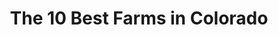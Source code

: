 ---
layout: ampstory
title: The 10 Best Farms in Colorado
cover:
   title: The 10 Best Farms in Colorado
   subtitle: Open Directory Project
   background: ../assets/images/farms/cover.jpg

pages: 
 - layout: thirds
   top: <h1>#1 Miller Farms</h1>
   bottom: "<p>Miller farms is a wonderful place, and dear to my heart.</p>"
   background: ../assets/images/farms/A.jpg
   backgroundblur: true   
 - layout: thirds
   top: <h1>#2 Milberger Farms.</h1>
   bottom: "<p>Great food and Service. Staff is Awesome.</p>"
   background: ../assets/images/farms/B.jpg
   backgroundblur: true  
 - layout: thirds
   top: <h1>#3 The Bartels Farm</h1>
   bottom: "<p>Always a great time at Bartell Farms for the Pumpkin Patch.</p>"
   background: ../assets/images/farms/C.jpg
   backgroundblur: true
 - layout: thirds
   top: <h1>#4 Wishing Star Farm</h1>
   bottom: "<p>Such a great time! The price is awesome.</p>"
   background: ../assets/images/farms/D.jpg
   backgroundblur: true  
 - layout: thirds
   top: <h1>#5 May Farms</h1>
   bottom: "<p>This place is Fantastic!.</p>"
   background: ../assets/images/farms/E.jpg
   backgroundblur: true  
 - layout: thirds
   top: <h1>#6 7th Generation Farm</h1>
   bottom: "<p>1536 Courtesy Rd, Louisville, CO 80027, United States|4.7(117).</p>"
   background: ../assets/images/farms/F.jpg
   backgroundblur: true  
 - layout: thirds
   top: <h1>#7 Sunflower Farm</h1>
   bottom: "<p>11150 Prospect Rd, Longmont, CO 80504, United States|4.6(109).</p>"
   background: ../assets/images/farms/G.jpg
   backgroundblur: true 
 - layout: thirds
   top: <h1>#8 The Urban Farm</h1>
   bottom: "<p>10200 Smith Rd, Denver, CO 80239, United States|4.6(82).</p>"
   background: ../assets/images/farms/H.jpg
   backgroundblur: true 
 - layout: thirds
   top: <h1>#9 Ahavah Farm</h1>
   bottom: "<p>7545 N Log Rd, Peyton, CO 80831, United States|4.9(61).</p>"
   background: ../assets/images/farms/I.jpg
   backgroundblur: true 
 - layout: thirds
   top: <h1>#10 Ollin Farms</h1>
   bottom: "<p>8627 N 95th St #7718, Longmont, CO 80504, United States|4.8(53).</p>"
   background: ../assets/images/farms/J.jpg
   backgroundblur: true   
 - layout: thirds
   middle: Continue reading...
   cta:
      link: https://www.knot35.com/toplist/the-10-best-farms-in-colorado/
      text: The 10 Best Farms in Colorado
      
---